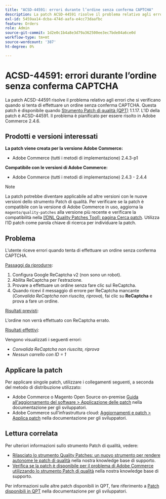 ```yaml
---
title: "ACSD-44591: errori durante l’ordine senza conferma CAPTCHA"
description: La patch ACSD-44591 risolve il problema relativo agli errori che si verificano quando si tenta di effettuare un ordine senza conferma CAPTCHA.
exl-id: 5459aa14-dcba-474d-aafa-e4cc73daafbc
feature: Orders
role: Admin
source-git-commit: 1d2e0c1b4a8e3d79a362500ee3ec7bde84a6ce0d
workflow-type: tm+mt
source-wordcount: '387'
ht-degree: 0%

---
```


# ACSD-44591: errori durante l’ordine senza conferma CAPTCHA

La patch ACSD-44591 risolve il problema relativo agli errori che si verificano quando si tenta di effettuare un ordine senza conferma CAPTCHA.
Questa patch è disponibile quando [Strumento Patch di qualità (QPT)](/help/announcements/adobe-commerce-announcements/magento-quality-patches-released-new-tool-to-self-serve-quality-patches.md) 1.1.17. L’ID della patch è ACSD-44591. Il problema è pianificato per essere risolto in Adobe Commerce 2.4.6.

## Prodotti e versioni interessati

**La patch viene creata per la versione Adobe Commerce:**

* Adobe Commerce (tutti i metodi di implementazione) 2.4.3-p1

**Compatibile con le versioni di Adobe Commerce:**

* Adobe Commerce (tutti i metodi di implementazione) 2.4.3 - 2.4.4

>[!NOTE]
>
>La patch potrebbe diventare applicabile ad altre versioni con le nuove versioni dello strumento Patch di qualità. Per verificare se la patch è compatibile con la versione di Adobe Commerce in uso, aggiorna la `magento/quality-patches` alla versione più recente e verificare la compatibilità nella [[!DNL Quality Patches Tool]: pagina Cerca patch](https://devdocs.magento.com/quality-patches/tool.html#patch-grid). Utilizza l’ID patch come parola chiave di ricerca per individuare la patch.

## Problema

L’utente riceve errori quando tenta di effettuare un ordine senza conferma CAPTCHA.

<u>Passaggi da riprodurre</u>:

1. Configura Google ReCaptcha v2 (non sono un robot).
1. Abilita ReCaptcha per l’estrazione.
1. Provare a effettuare un ordine senza fare clic sul ReCaptcha.
1. Quando ricevi il messaggio di errore per ReCaptcha mancante (*Convalida ReCaptcha non riuscita, riprova*), fai clic su **ReCaptcha** e prova a fare un ordine.

<u>Risultati previsti</u>:

L’ordine non verrà effettuato con ReCaptcha errato.

<u>Risultati effettivi</u>:

Vengono visualizzati i seguenti errori:

* *Convalida ReCaptcha non riuscita, riprova*
* *Nessun carrello con ID = 1*

## Applicare la patch

Per applicare singole patch, utilizzare i collegamenti seguenti, a seconda del metodo di distribuzione utilizzato:

* Adobe Commerce o Magento Open Source on-premise [Guida all&#39;aggiornamento del software > Applicazione delle patch](https://devdocs.magento.com/guides/v2.4/comp-mgr/patching/mqp.html) nella documentazione per gli sviluppatori.
* Adobe Commerce sull’infrastruttura cloud: [Aggiornamenti e patch > Applica patch](https://devdocs.magento.com/cloud/project/project-patch.html) nella documentazione per gli sviluppatori.

## Lettura correlata

Per ulteriori informazioni sullo strumento Patch di qualità, vedere:

* [Rilasciato lo strumento Quality Patches: un nuovo strumento per rendere autonome le patch di qualità](/help/announcements/adobe-commerce-announcements/magento-quality-patches-released-new-tool-to-self-serve-quality-patches.md) nella nostra knowledge base di supporto.
* [Verifica se la patch è disponibile per il problema di Adobe Commerce utilizzando lo strumento Patch di qualità](/help/support-tools/patches-available-in-qpt-tool/check-patch-for-magento-issue-with-magento-quality-patches.md) nella nostra knowledge base di supporto.

Per informazioni sulle altre patch disponibili in QPT, fare riferimento a [Patch disponibili in QPT](https://devdocs.magento.com/quality-patches/tool.html#patch-grid) nella documentazione per gli sviluppatori.
